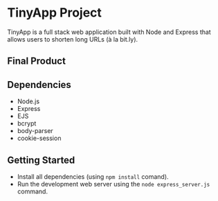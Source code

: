 # TinyApp Project

TinyApp is a full stack web application built with Node and Express that allows users to shorten long URLs (à la bit.ly).

## Final Product

## Dependencies

- Node.js
- Express
- EJS
- bcrypt
- body-parser
- cookie-session

## Getting Started

- Install all dependencies (using `npm install` comand).
- Run the development web server using the `node express_server.js` command.